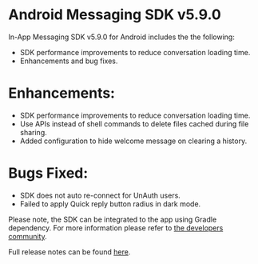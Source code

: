 # Android Messaging SDK v5.9.0

In-App Messaging SDK v5.9.0 for Android includes the the following:
- SDK performance improvements to reduce conversation loading time.
- Enhancements and bug fixes.

# Enhancements:
- SDK performance improvements to reduce conversation loading time.
- Use APIs instead of shell commands to delete files cached during file sharing.
- Added configuration to hide welcome message on clearing a history.

# Bugs Fixed:
- SDK does not auto re-connect for UnAuth users. 
- Failed to apply Quick reply button radius in dark mode.

Please note, the SDK can be integrated to the app using Gradle dependency. For more information please refer to [the developers community](https://developers.liveperson.com/android-quickstart.html).

Full release notes can be found [here](https://developers.liveperson.com/mobile-app-messaging-sdk-for-android-latest-release-notes.html).
